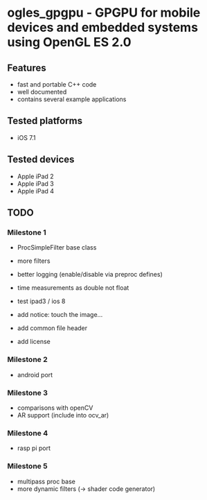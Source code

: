 # ogles_gpgpu - GPGPU for mobile devices and embedded systems using OpenGL ES 2.0

## Features

* fast and portable C++ code
* well documented
* contains several example applications

## Tested platforms

* iOS 7.1

## Tested devices

* Apple iPad 2
* Apple iPad 3
* Apple iPad 4

## TODO

### Milestone 1

* ProcSimpleFilter base class
* more filters

* better logging (enable/disable via preproc defines)
* time measurements as double not float

* test ipad3 / ios 8

* add notice: touch the image...

* add common file header
* add license

### Milestone 2

* android port

### Milestone 3

* comparisons with openCV
* AR support (include into ocv_ar)

### Milestone 4

* rasp pi port

### Milestone 5

* multipass proc base
* more dynamic filters (-> shader code generator)